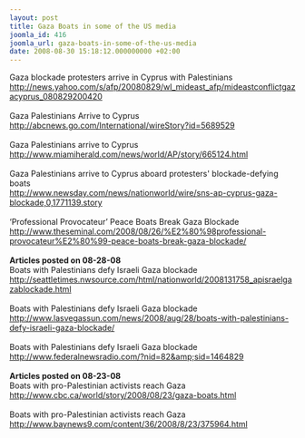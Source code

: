 ```yaml
---
layout: post
title: Gaza Boats in some of the US media
joomla_id: 416
joomla_url: gaza-boats-in-some-of-the-us-media
date: 2008-08-30 15:18:12.000000000 +02:00
---
```

Gaza blockade protesters arrive in Cyprus with Palestinians<br /><a href="http://news.yahoo.com/s/afp/20080829/wl_mideast_afp/mideastconflictgazacyprus_080829200420" target="_self">http://news.yahoo.com/s/afp/20080829/wl_mideast_afp/mideastconflictgazacyprus_080829200420</a><br /><br />Gaza Palestinians Arrive to Cyprus<br /><a href="http://abcnews.go.com/International/wireStory?id=5689529" target="_self">http://abcnews.go.com/International/wireStory?id=5689529</a><br /><br />Gaza Palestinians arrive to Cyprus<br /><a href="http://www.miamiherald.com/news/world/AP/story/665124.html" target="_self">http://www.miamiherald.com/news/world/AP/story/665124.html</a><br /><br />Gaza Palestinians arrive to Cyprus aboard protesters' blockade-defying boats<br /><a href="http://www.newsday.com/news/nationworld/wire/sns-ap-cyprus-gaza-blockade,0,1771139.story" target="_self">http://www.newsday.com/news/nationworld/wire/sns-ap-cyprus-gaza-blockade,0,1771139.story</a><br />&nbsp;&nbsp; &nbsp;<br />&lsquo;Professional Provocateur&rsquo; Peace Boats Break Gaza Blockade<br /><a href="http://www.theseminal.com/2008/08/26/%E2%80%98professional-provocateur%E2%80%99-peace-boats-break-gaza-blockade/" target="_self">http://www.theseminal.com/2008/08/26/%E2%80%98professional-provocateur%E2%80%99-peace-boats-break-gaza-blockade/</a><br /><br /><strong>Articles posted on 08-28-08</strong><br />Boats with Palestinians defy Israeli Gaza blockade<br /><a href="http://seattletimes.nwsource.com/html/nationworld/2008131758_apisraelgazablockade.html" target="_self">http://seattletimes.nwsource.com/html/nationworld/2008131758_apisraelgazablockade.html</a><br /><br />Boats with Palestinians defy Israeli Gaza blockade<br /><a href="http://www.lasvegassun.com/news/2008/aug/28/boats-with-palestinians-defy-israeli-gaza-blockade/" target="_self">http://www.lasvegassun.com/news/2008/aug/28/boats-with-palestinians-defy-israeli-gaza-blockade/</a><br /><br />Boats with Palestinians defy Israeli Gaza blockade<br /><a href="http://www.federalnewsradio.com/?nid=82&sid=1464829" target="_self">http://www.federalnewsradio.com/?nid=82&amp;sid=1464829</a><br /><br /><strong>Articles posted on 08-23-08</strong><br />Boats with pro-Palestinian activists reach Gaza<br /><a href="http://www.freegaza.org/admin/" target="_self">http://www.cbc.ca/world/story/2008/08/23/gaza-boats.html</a><br /><br />Boats with pro-Palestinian activists reach Gaza<br /><a href="http://www.baynews9.com/content/36/2008/8/23/375964.html" target="_self">http://www.baynews9.com/content/36/2008/8/23/375964.html</a><p><a href=""></a></p>
